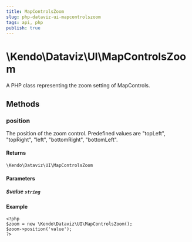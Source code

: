 ```yaml
---
title: MapControlsZoom
slug: php-dataviz-ui-mapcontrolszoom
tags: api, php
publish: true
---
```


# \Kendo\Dataviz\UI\MapControlsZoom

A PHP class representing the zoom setting of MapControls.


## Methods

### position
The position of the zoom control. Predefined values are "topLeft", "topRight", "left", "bottomRight", "bottomLeft".

#### Returns
`\Kendo\Dataviz\UI\MapControlsZoom`

#### Parameters

##### $value `string`



#### Example 
    <?php
    $zoom = new \Kendo\Dataviz\UI\MapControlsZoom();
    $zoom->position('value');
    ?>

